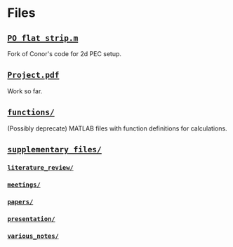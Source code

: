 # Files
## [`PO_flat_strip.m`](https://github.com/AndyWhelan/DCU-Project-2025/blob/main/PO_flat_strip.m)
Fork of Conor's code for 2d PEC setup.
## [`Project.pdf`](https://github.com/AndyWhelan/DCU-Project-2025/blob/main/Project.pdf)
Work so far.

## [`functions/`](https://github.com/AndyWhelan/DCU-Project-2025/blob/main/functions/)
(Possibly deprecate) MATLAB files with function definitions for calculations.

## [`supplementary_files/`](https://github.com/AndyWhelan/DCU-Project-2025/blob/main/supplementary_files/)
### [`literature_review/`](https://github.com/AndyWhelan/DCU-Project-2025/tree/main/supplementary_files/literature_review/)
### [`meetings/`](https://github.com/AndyWhelan/DCU-Project-2025/tree/main/supplementary_files/meetings/)
### [`papers/`](https://github.com/AndyWhelan/DCU-Project-2025/tree/main/supplementary_files/papers)
### [`presentation/`](https://github.com/AndyWhelan/DCU-Project-2025/tree/main/supplementary_files/presentation)
### [`various_notes/`](https://github.com/AndyWhelan/DCU-Project-2025/tree/main/supplementary_files/various_notes)
